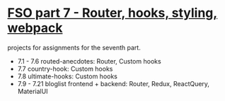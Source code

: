 # [FSO part 7 - Router, hooks, styling, webpack](https://fullstackopen.com/en/part7)

  projects for assignments for the seventh part. 

  - 7.1 - 7.6 routed-anecdotes: Router, Custom hooks
  - 7.7 country-hook: Custom hooks 
  - 7.8 ultimate-hooks: Custom hooks
  - 7.9 - 7.21 bloglist frontend + backend: Router, Redux, ReactQuery, MaterialUI